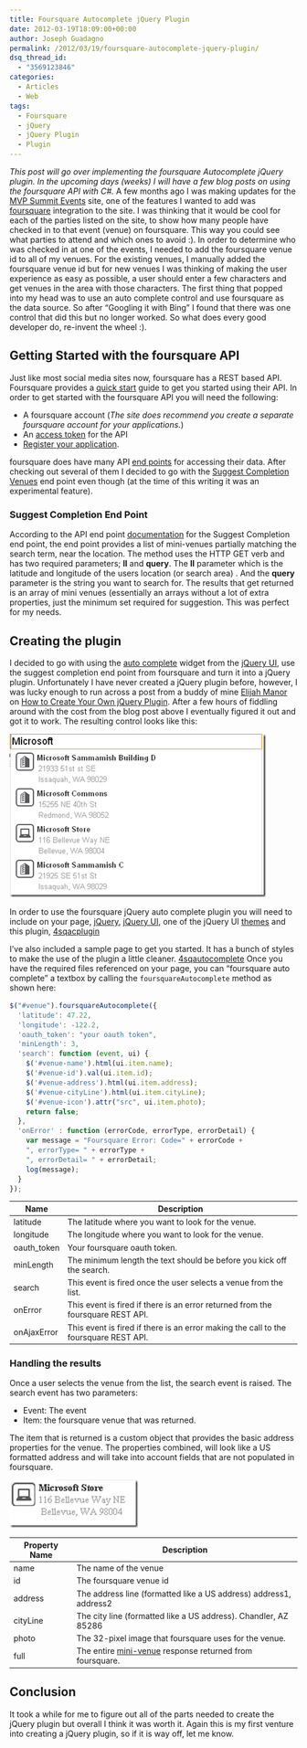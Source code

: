```yaml
---
title: Foursquare Autocomplete jQuery Plugin
date: 2012-03-19T18:09:00+00:00
author: Joseph Guadagno
permalink: /2012/03/19/foursquare-autocomplete-jquery-plugin/
dsq_thread_id:
  - "3569123846"
categories:
  - Articles
  - Web
tags:
  - Foursquare
  - jQuery
  - jQuery Plugin
  - Plugin
---
```


_This post will go over implementing the foursquare Autocomplete jQuery plugin. In the upcoming days (weeks) I will have a few blog posts on using the foursquare API with C#._ A few months ago I was making updates for the [MVP Summit Events](http://www.mvpsummitevents.info "MVP Summit Events") site, one of the features I wanted to add was [foursquare](http://www.foursquare.com) integration to the site. I was thinking that it would be cool for each of the parties listed on the site, to show how many people have checked in to that event (venue) on foursquare. This way you could see what parties to attend and which ones to avoid :). In order to determine who was checked in at one of the events, I needed to add the foursquare venue id to all of my venues. For the existing venues, I manually added the foursquare venue id but for new venues I was thinking of making the user experience as easy as possible, a user should enter a few characters and get venues in the area with those characters. The first thing that popped into my head was to use an auto complete control and use foursquare as the data source. So after “Googling it with Bing” I found that there was one control that did this but no longer worked. So what does every good developer do, re-invent the wheel :).

## Getting Started with the foursquare API

Just like most social media sites now, foursquare has a REST based API. Foursquare provides a [quick start](https://developer.foursquare.com/overview/) guide to get you started using their API. In order to get started with the foursquare API you will need the following:

* A foursquare account (_The site does recommend you create a separate foursquare account for your applications._)
* An [access token](https://developer.foursquare.com/overview/auth) for the API
* [Register your application](https://foursquare.com/oauth).

foursquare does have many API [end points](https://developer.foursquare.com/docs/) for accessing their data. After checking out several of them I decided to go with the [Suggest Completion Venues](https://developer.foursquare.com/docs/venues/suggestcompletion) end point even though (at the time of this writing it was an experimental feature).

### Suggest Completion End Point

According to the API end point [documentation](https://developer.foursquare.com/docs/venues/suggestcompletion) for the Suggest Completion end point, the end point provides a list of mini-venues partially matching the search term, near the location. The method uses the HTTP GET verb and has two required parameters; **ll** and **query**. The **ll** parameter which is the latitude and longitude of the users location (or search area) . And the **query** parameter is the string you want to search for. The results that get returned is an array of mini venues (essentially an arrays without a lot of extra properties, just the minimum set required for suggestion. This was perfect for my needs.

## Creating the plugin

I decided to go with using the [auto complete](http://jqueryui.com/demos/autocomplete/) widget from the [jQuery UI](http://jqueryui.com/), use the suggest completion end point from foursquare and turn it into a jQuery plugin. Unfortunately I have never created a jQuery plugin before, however, I was lucky enough to run across a post from a buddy of mine [Elijah Manor](http://elijahmanor.com/) on [How to Create Your Own jQuery Plugin](http://msdn.microsoft.com/en-us/scriptjunkie/ff608209). After a few hours of fiddling around with the cost from the blog post above I eventually figured it out and got it to work. The resulting control looks like this:

[![image](/assets/images/posts/image_thumb_7.png "image")](/assets/images/posts/image_8.png)

In order to use the foursquare jQuery auto complete plugin you will need to include on your page, [jQuery](http://docs.jquery.com/Downloading_jQuery), [jQuery UI](http://jqueryui.com/download), one of the jQuery UI [themes](http://jqueryui.com/themeroller/) and this plugin, [4sqacplugin](/assets/downloads/4sqacplugin.js)

I’ve also included a sample page to get you started. It has a bunch of styles to make the use of the plugin a little cleaner. [4sqautocomplete](/assets/downloads/4sqautocomplete.html) Once you have the required files referenced on your page, you can “foursquare auto complete” a textbox by calling the `foursquareAutocomplete` method as shown here:

```js
$("#venue").foursquareAutocomplete({
  'latitude': 47.22,
  'longitude': -122.2,
  'oauth_token': "your oauth token",
  'minLength': 3,
  'search': function (event, ui) {
    $('#venue-name').html(ui.item.name);
    $('#venue-id').val(ui.item.id);
    $('#venue-address').html(ui.item.address);
    $('#venue-cityLine').html(ui.item.cityLine);
    $('#venue-icon').attr("src", ui.item.photo);
    return false;
  },
  'onError' : function (errorCode, errorType, errorDetail) {
    var message = "Foursquare Error: Code=" + errorCode +
    ", errorType= " + errorType +
    ", errorDetail= " + errorDetail;
    log(message);
  }
});
```

|Name|Description|
|--- |--- |
|latitude|The latitude where you want to look for the venue.|
|longitude|The longitude where you want to look for the venue.|
|oauth_token|Your foursquare oauth token.|
|minLength|The minimum length the text should be before you kick off the search.|
|search|This event is fired once the user selects a venue from the list.|
|onError|This event is fired if there is an error returned from the foursquare REST API.|
|onAjaxError|This event is fired if there is an error making the call to the foursquare REST API.|

### Handling the results

Once a user selects the venue from the list, the search event is raised. The search event has two parameters:

* Event: The event
* Item: the foursquare venue that was returned.

The item that is returned is a custom object that provides the basic address properties for the venue. The properties combined, will look like a US formatted address and will take into account fields that are not populated in foursquare.

[![image](/assets/images/posts/image_thumb_8.png "image")](/assets/images/posts/image_9.png)

|Property Name|Description|
|--- |--- |
|name|The name of the venue|
|id|The foursquare venue id|
|address|The address line (formatted like a US address) address1, address2|
|cityLine|The city line (formatted like a US address). Chandler, AZ 85286|
|photo|The 32-pixel image that foursquare uses for the venue.|
|full|The entire [mini-venue](https://developer.foursquare.com/docs/venues/suggestcompletion) response returned from foursquare.|

## Conclusion

It took a while for me to figure out all of the parts needed to create the jQuery plugin but overall I think it was worth it. Again this is my first venture into creating a jQuery plugin, so if it is way off, let me know.